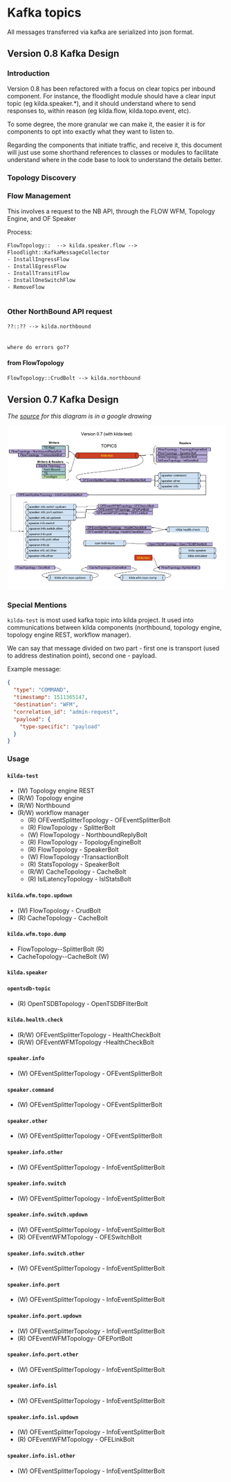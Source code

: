# Kafka topics
All messages transferred via kafka are serialized into json format.

## Version 0.8 Kafka Design

### Introduction
Version 0.8 has been refactored with a focus on clear topics per inbound component.
For instance, the floodlight module should have a clear input topic (eg kilda.speaker.*),
and it should understand where to send responses to, within reason (eg kilda.flow, 
kilda.topo.event, etc).

To some degree, the more granular we can make it, the easier it is for components to opt into
exactly what they want to listen to.

Regarding the components that initiate traffic, and receive it, this document will just use
some shorthand references to classes or modules to facilitate understand where in the code
base to look to understand the details better.

### Topology Discovery

### Flow Management

This involves a request to the NB API, through the FLOW WFM, Topology Engine, and OF Speaker

Process:
```
FlowTopology::  --> kilda.speaker.flow --> Floodlight::KafkaMessageCollector
- InstallIngressFlow
- InstallEgressFlow
- InstallTransitFlow
- InstallOneSwitchFlow
- RemoveFlow


```

### Other NorthBound API request

```
??::?? --> kilda.northbound


where do errors go??
```
#### from FlowTopology

```
FlowTopology::CrudBolt --> kilda.northbound

```



## Version 0.7 Kafka Design

_The [source](https://docs.google.com/drawings/d/1MEwVnkaYMJ829FB_fKmKHiALokLLjoqcYBycvf0F6Pk) for
 this diagram is in a google drawing_

![0.7 topics diagram](kafka-topics-0.7.png)


### Special Mentions

`kilda-test` is most used kafka topic into kilda project. It used into communications between kilda components (northbound,
topology engine, topology engine REST, workflow manager).

We can say that message divided on two part - first one is transport (used to address destination point), second
one - payload.

Example message:
```json
{
  "type": "COMMAND",
  "timestamp": 1511365147,
  "destination": "WFM",
  "correlation_id": "admin-request",
  "payload": {
    "type-specific": "payload"
  }
}
```

### Usage

#### `kilda-test`
* (W) Topology engine REST
* (R/W) Topology engine
* (R/W) Northbound
* (R/W) workflow manager
  * (R) OFEventSplitterTopology - OFEventSplitterBolt
  * (R) FlowTopology - SplitterBolt
  * (W) FlowTopology - NorthboundReplyBolt
  * (R) FlowTopology - TopologyEngineBolt
  * (R) FlowTopology - SpeakerBolt
  * (W) FlowTopology -TransactionBolt
  * (R) StatsTopology - SpeakerBolt
  * (R/W) CacheTopology - CacheBolt
  * (R) IslLatencyTopology - IslStatsBolt

#### `kilda.wfm.topo.updown` 
* (W) FlowTopology - CrudBolt
* (R) CacheTopology - CacheBolt

#### `kilda.wfm.topo.dump`
* FlowTopology--SplitterBolt (R)
* CacheTopology--CacheBolt (W)

#### `kilda.speaker`

#### `opentsdb-topic` 
* (R) OpenTSDBTopology - OpenTSDBFilterBolt

#### `kilda.health.check`
* (R/W) OFEventSplitterTopology - HealthCheckBolt
* (R/W) OFEventWFMTopology -HealthCheckBolt

#### `speaker.info`
* (W) OFEventSplitterTopology - OFEventSplitterBolt

#### `speaker.command` 
* (W) OFEventSplitterTopology - OFEventSplitterBolt

#### `speaker.other` 
* (W) OFEventSplitterTopology - OFEventSplitterBolt

#### `speaker.info.other`
* (W) OFEventSplitterTopology - InfoEventSplitterBolt

#### `speaker.info.switch` 
* (W) OFEventSplitterTopology - InfoEventSplitterBolt

#### `speaker.info.switch.updown` 
* (W) OFEventSplitterTopology - InfoEventSplitterBolt
* (R) OFEventWFMTopology - OFESwitchBolt

#### `speaker.info.switch.other` 
* (W) OFEventSplitterTopology - InfoEventSplitterBolt

#### `speaker.info.port` 
* (W) OFEventSplitterTopology - InfoEventSplitterBolt

#### `speaker.info.port.updown` 
* (W) OFEventSplitterTopology - InfoEventSplitterBolt
* (R) OFEventWFMTopology- OFEPortBolt

#### `speaker.info.port.other` 
* (W) OFEventSplitterTopology - InfoEventSplitterBolt

#### `speaker.info.isl` 
* (W) OFEventSplitterTopology - InfoEventSplitterBolt

#### `speaker.info.isl.updown` 
* (W) OFEventSplitterTopology - InfoEventSplitterBolt
* (R) OFEventWFMTopology - OFELinkBolt

#### `speaker.info.isl.other` 
* (W) OFEventSplitterTopology - InfoEventSplitterBolt
